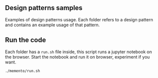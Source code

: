 ## Design patterns samples
Examples of design patterns usage.
Each folder refers to a design pattern and contains an example usage of that pattern.

## Run the code
Each folder has a `run.sh` file inside, this script runs a jupyter notebook on the browser. Start the notebook and run it on browser, experiment if you want.
```
./memento/run.sh
```